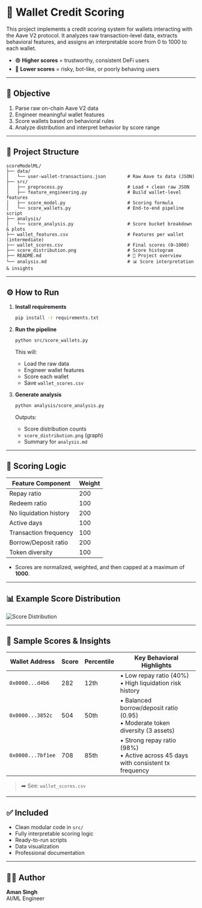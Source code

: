 # 🏦 Wallet Credit Scoring

This project implements a credit scoring system for wallets interacting with the Aave V2 protocol. It analyzes raw transaction-level data, extracts behavioral features, and assigns an interpretable score from 0 to 1000 to each wallet.

- 🟢 **Higher scores** = trustworthy, consistent DeFi users  
- 🔴 **Lower scores** = risky, bot-like, or poorly behaving users  

---

## 🧠 Objective

1. Parse raw on-chain Aave V2 data  
2. Engineer meaningful wallet features  
3. Score wallets based on behavioral rules  
4. Analyze distribution and interpret behavior by score range  

---

## 📂 Project Structure

    scoreModelML/
    ├── data/
    │   └── user-wallet-transactions.json        # Raw Aave tx data (JSON)
    ├── src/
    │   ├── preprocess.py                        # Load + clean raw JSON
    │   ├── feature_engineering.py               # Build wallet-level features
    │   ├── score_model.py                       # Scoring formula
    │   └── score_wallets.py                     # End-to-end pipeline script
    ├── analysis/
    │   └── score_analysis.py                    # Score bucket breakdown & plots
    ├── wallet_features.csv                      # Features per wallet (intermediate)
    ├── wallet_scores.csv                        # Final scores (0–1000)
    ├── score_distribution.png                   # Score histogram
    ├── README.md                                # 📘️ Project overview
    └── analysis.md                              # 📊 Score interpretation & insights

---

## ⚙️ How to Run

1. **Install requirements**  
   ```bash
   pip install -r requirements.txt
   ```
2. **Run the pipeline**  
   ```bash
   python src/score_wallets.py
   ```
   This will:  
   - Load the raw data  
   - Engineer wallet features  
   - Score each wallet  
   - Save `wallet_scores.csv`  

3. **Generate analysis**  
   ```bash
   python analysis/score_analysis.py
   ```  
   Outputs:  
   - Score distribution counts  
   - `score_distribution.png` (graph)  
   - Summary for `analysis.md`

---

## 🧶 Scoring Logic

| Feature Component       | Weight |
|-------------------------|--------|
| Repay ratio             | 200    |
| Redeem ratio            | 100    |
| No liquidation history  | 200    |
| Active days             | 100    |
| Transaction frequency   | 100    |
| Borrow/Deposit ratio    | 200    |
| Token diversity         | 100    |

- Scores are normalized, weighted, and then capped at a maximum of **1000**.

---

## 📊 Example Score Distribution

![Score Distribution](analysis/score_distribution.png)

---

## 📝 Sample Scores & Insights

| Wallet Address      | Score | Percentile | Key Behavioral Highlights                      |
|---------------------|-------|------------|------------------------------------------------|
| `0x0000...d4b6`     | 282   | 12th       | • Low repay ratio (40%)<br>• High liquidation risk history |
| `0x0000...3852c`    | 504   | 50th       | • Balanced borrow/deposit ratio (0.95)<br>• Moderate token diversity (3 assets) |
| `0x0000...7bf1ee`   | 708   | 85th       | • Strong repay ratio (98%)<br>• Active across 45 days with consistent tx frequency |


> ➡️ See: `wallet_scores.csv`

---

## ✅ Included

- Clean modular code in `src/`  
- Fully interpretable scoring logic  
- Ready-to-run scripts  
- Data visualization  
- Professional documentation  

---

## 👨‍💼 Author

**Aman Singh**  
AI/ML Engineer  
